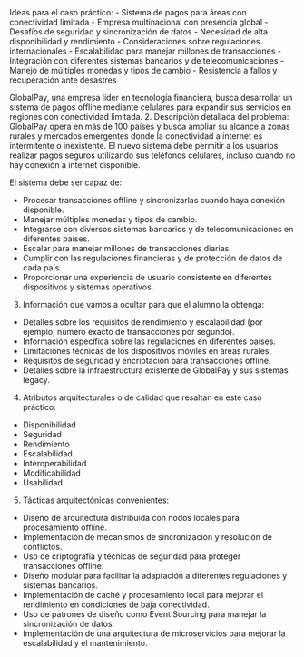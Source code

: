 <scratchpad>
Ideas para el caso práctico:
- Sistema de pagos para áreas con conectividad limitada
- Empresa multinacional con presencia global
- Desafíos de seguridad y sincronización de datos
- Necesidad de alta disponibilidad y rendimiento
- Consideraciones sobre regulaciones internacionales
- Escalabilidad para manejar millones de transacciones
- Integración con diferentes sistemas bancarios y de telecomunicaciones
- Manejo de múltiples monedas y tipos de cambio
- Resistencia a fallos y recuperación ante desastres
</scratchpad>

<caso>

GlobalPay, una empresa líder en tecnología financiera, busca desarrollar un sistema de pagos offline mediante celulares para expandir sus servicios en regiones con conectividad limitada.
2. Descripción detallada del problema:
GlobalPay opera en más de 100 países y busca ampliar su alcance a zonas rurales y mercados emergentes donde la conectividad a internet es intermitente o inexistente. El nuevo sistema debe permitir a los usuarios realizar pagos seguros utilizando sus teléfonos celulares, incluso cuando no hay conexión a internet disponible.

El sistema debe ser capaz de:

- Procesar transacciones offline y sincronizarlas cuando haya conexión disponible.
- Manejar múltiples monedas y tipos de cambio.
- Integrarse con diversos sistemas bancarios y de telecomunicaciones en diferentes países.
- Escalar para manejar millones de transacciones diarias.
- Cumplir con las regulaciones financieras y de protección de datos de cada país.
- Proporcionar una experiencia de usuario consistente en diferentes dispositivos y sistemas operativos.

3. Información que vamos a ocultar para que el alumno la obtenga:

- Detalles sobre los requisitos de rendimiento y escalabilidad (por ejemplo, número exacto de transacciones por segundo).
- Información específica sobre las regulaciones en diferentes países.
- Limitaciones técnicas de los dispositivos móviles en áreas rurales.
- Requisitos de seguridad y encriptación para transacciones offline.
- Detalles sobre la infraestructura existente de GlobalPay y sus sistemas legacy.

4. Atributos arquitecturales o de calidad que resaltan en este caso práctico:

- Disponibilidad
- Seguridad
- Rendimiento
- Escalabilidad
- Interoperabilidad
- Modificabilidad
- Usabilidad

5. Tácticas arquitectónicas convenientes:

- Diseño de arquitectura distribuida con nodos locales para procesamiento offline.
- Implementación de mecanismos de sincronización y resolución de conflictos.
- Uso de criptografía y técnicas de seguridad para proteger transacciones offline.
- Diseño modular para facilitar la adaptación a diferentes regulaciones y sistemas bancarios.
- Implementación de caché y procesamiento local para mejorar el rendimiento en condiciones de baja conectividad.
- Uso de patrones de diseño como Event Sourcing para manejar la sincronización de datos.
- Implementación de una arquitectura de microservicios para mejorar la escalabilidad y el mantenimiento.
